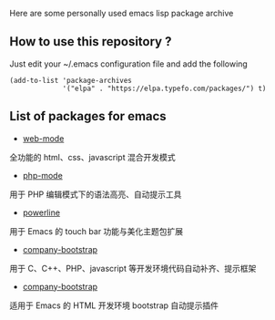 Here are some personally used emacs lisp package archive

## How to use this repository ?

Just edit your ~/.emacs configuration file and add the following

    (add-to-list 'package-archives
                 '("elpa" . "https://elpa.typefo.com/packages/") t)

## List of packages for emacs

- [web-mode](https://elpa.typefo.com/packages/web-mode-16.0.23.tar)

全功能的 html、css、javascript 混合开发模式

- [php-mode](https://elpa.typefo.com/packages/php-mode-1.21.1.tar)

用于 PHP 编辑模式下的语法高亮、自动提示工具

- [powerline](https://elpa.typefo.com/packages/powerline-2.4.tar)

用于 Emacs 的 touch bar 功能与美化主题包扩展

- [company-bootstrap](https://elpa.typefo.com/packages/company-0.9.10.tar)

用于 C、C++、PHP、javascript 等开发环境代码自动补齐、提示框架

- [company-bootstrap](https://elpa.typefo.com/packages/company-bootstrap-4.3.1.tar)

适用于 Emacs 的 HTML 开发环境 bootstrap 自动提示插件
